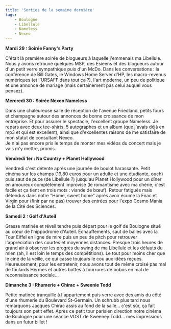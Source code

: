 ```yaml
---
title: 'Sorties de la semaine dernière'
tags:
    - Boulogne
    - Libellule
    - Nameless
    - Nexeo
---
```


**Mardi 29 : Soir&#233;e Fanny's Party**</p>

C'&#233;tait l&#224; premi&#232;re soir&#233;e de blogueurs &#224; laquelle
j'emmenais ma Libellule. Nous y avons retrouv&#233; quelques MSP, des Esieens et
des blogueurs autour d'un petit verre sympathique puis d'un McDo. Dans les
conversations : la conf&#233;rence de Bill Gates, le Windows Home Server d'HP,
les macro-revenus num&#233;riques (et l'URSAFF dans tout &#231;a ?), l'art
moderne, un peu de politique et une annonce de mariage (mais certainement pas
celui auquel vous pensez).

**Mercredi 30 : Soir&#233;e Nexeo Nameless**

Dans une chaleureuse salle de r&#233;ception de l'avenue Friedland, petits fours
et champagne autour des annonces de bonne croissance de mon entreprise. Et pour
assurer le spectacle, l'excellent groupe Nameless. Je repars avec deux
tee-shirts, 5 autographes et un album (que j'avais d&#233;j&#224; en mp3 et qui
est excellent), ainsi que d'excellentes raisons de me satisfaire de mon statut
de consultant Nexeo.  
Je n'ai pas encore pris le temps de monter mes vid&#233;os du concert mais je
vais m'y mettre, promis.

**Vendredi 1er : No Country + Planet Hollywood**

Vendredi c'est d&#233;tente apr&#232;s une journ&#233;e de boulot harassante.
Petit cin&#233;ma sur les champs (19,80 euros pour un adulte et une
&#233;tudiante, ouch) puis saut de puce (de Libellule ?) jusqu'au Planet
Hollywood pour un d&#238;ner en amoureux compl&#232;tement improvis&#233; (le
romantisme avec ma ch&#233;rie, c'est facile et &#231;a tient en trois mots :
viande de bœuf). Retour fatigu&#233;s mais d&#233;tendus dans notre &quot;Home,
sweet home&quot; apr&#232;s avoir &#233;cum&#233; la Fnac et Virgin pour (finir
par ne pas) trouver des entr&#233;es pour l'expo Cosmo Mania de la Cit&#233; des
Sciences.

**Samedi 2 : Golf d'Auteil**

Grasse matin&#233;e et r&#233;veil tendre puis d&#233;part pour le golf de
Boulogne situ&#233; au cœur de l'hippodrome d'Auteil. &#201;chauffements, saut
de balles avec la Tour Eiffel en ligne de mire puis un peu de pitch pour
retrouver l'appr&#233;ciation des courtes et moyennes distances. Presque trois
heures de grand air &#224; observer les progr&#232;s du swing de ma Libellule et
les d&#233;fauts du mien (ah, il est loin le temps des comp&#233;titions). Le
tout pour moins cher que le cin&#233; de la veille, ce qui casse toujours le cou
aux id&#233;es re&#231;ues. Heureusement, pour les entretenir, nous avons tout
de m&#234;me crois&#233; pas mal de foulards Herm&#232;s et autres bottes &#224;
fourrures de bobos en mal de reconnaissance sociale…

**Dimanche 3 : Rhumerie + Chirac + Sweenie Todd**

Petite matin&#233;e tranquille &#224; l'appartement puis verre avec des amis du
c&#244;t&#233; d'une rhumerie du Boulevard St-Germain. Un schrubb plus tard nous
remarquons Jacques Chirac assis au fond de la salle… c'est s&#251;r, &#231;a
fait toujours son petit effet. Apr&#232;s ce petit tour parisien direction notre
cin&#233;ma de Boulogne pour une s&#233;ance VOST de Sweeney Todd… mes
impressions dans un futur billet !
